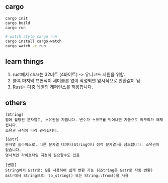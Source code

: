 
## cargo

```bash
cargo init
cargo build
cargo run

# watch style cargo run
cargo install cargo-watch
cargo watch -x run
```

## learn things

1. rust에서 char는 32비트 (4바이트) -> 유니코드 지원을 위함.
2. 블록 마지막 표현식이 세미콜론 없이 작성되면 암시적으로 반환값이 됨
3. Rust는 다중 레벨의 레퍼런스를 허용합니다.

## others

```text
[String]
힙에 할당된 문자열로, 소유권을 가집니다. 변수가 스코프를 벗어나면 자동으로 메모리가 해제됩니다.
소유권 규칙에 따라 관리됩니다.

[&str]
문자열 슬라이스로, 다른 문자열 데이터(String이나 정적 문자열)를 참조합니다. 소유권이 없습니다.
명시적인 라이프타임 지정이 필요할수도 있음

[변환]
String에서 &str로: &를 사용하여 쉽게 변환 가능 (&String은 &str로 자동 변환)
&str에서 String으로: to_string() 또는 String::from()을 사용
```